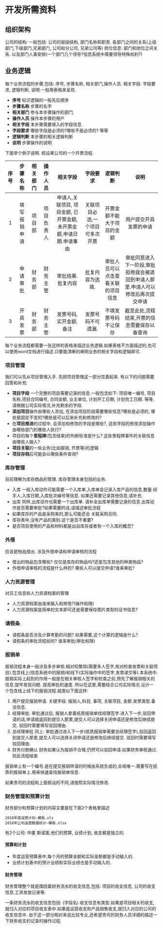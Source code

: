 # 开发所需资料

## 组织架构

公司的结构: 一般包括: 公司的层级结构, 部门名称和职责. 各部门之间的关系(上级部门,下级部门,兄弟部门, 公司和分公司, 兄弟公司等)
岗位信息: 部门和岗位之间关系. 以及部门人事安排(一个部门几个领导?信息系统中需要领导特殊权利?)

## 业务逻辑

每个业务流程的步骤,包括: 序号, 步骤名称, 相关部门,操作人员. 相关字段. 字段要求, 逻辑判断, 说明.一般用表格来呈现.

* **序号**  标识逻辑的一般先后顺序
* **步骤名称**  步骤的名字
* **相关部门** 参与本步骤操作的部门,
* **操作人员** 操作本步骤的用户
* **相关字段** 本步骤需要填入的字段信息.
* **字段要求** 哪些字段是必须的?哪些不是必须的? 等等
* **逻辑判断** 本步骤的相关逻辑判断
* **说明** 步骤操作的说明

下面举个例子说明. 假设某公司的一个开票流程.

|序号|步骤名称|相关部门|操作人员|相关字段|字段要求|逻辑判断|说明|
|:------:|:------:|:------:|:------:|:------:|:------:|:------:|:------:|
|1|填写报销申请|项目部|项目负责人|申请人,关联项目, 项目金额, 已开票金额,未开票金额,申请日期.申请事由|关联项目必选,一个项目可多次开票|开票金额不能大于项目的金额|用户提交开具发票的申请|
|2|申请审批|财务部|财务主管|审批结果.批复内容|批复内容为选填.|审批人员可以点击查看关联的项目信息|审批同意进入下一阶段,审批拒绝就会被退回到申请人那里.申请人可以修改后再次提交申请|
|3|开具发票|财务部|财务主管|发票号码,实开金额. 备注|发票号码不可遗漏.|不填发票号码不让保存|截至此处,流程结束,开票的信息需要保存以备查询|

每个业务流程都需要一张这样的表格来描述业务逻辑.如果表格不方面描述的,也可以使用word文档进行描述.只要能清晰的阐明业务的相关字段和逻辑即可.

### 项目管理

我们可以先从项目管理入手. 先把项目管理这一部分完善起来. 有以下的问题需要回答和补充:

* **项目字段** 一个完整的项目需要记录的信息.一般包含如下: 项目唯一编号, 项目名称,项目合同编号, 合同金额, 业主单位, 计划开工日期, 计划完工日期. 等等,请根据公司实际情况,补充剩余的字段.
* **添加项目**操作由哪些人添加, 在添加项目阶段需要哪些信息?哪些是必须的, 哪些是固定不变的?哪些是可以后来补充和修改的?
* 在**项目推进**的过程中, 会添加和修改的字段是哪些?, 这些字段的修改添加操作由哪些部门的哪些人执行?
* 项目的每个**里程碑**(包含结束)的判断标准是什么? 这些里程碑事件的关联信息由哪些人输入?
* **项目关联**的一些业务(比如报销, 开票等)的逻辑
* **项目存档**后可能会以哪些条件查询?

### 库存管理

目前理解为库存商品的管理. 库存管理本身包括的业务:

* 入库 一般入库动作可能需要一个入库单,入库单会记录入库产品的信息,数量.经手人,入库日期,入库批次编号等信息. 如果还需要记录其他信息,请补充.
* 出库 同样,出库动作也需要一个出库单. 请补全出库单需要记录的信息.出库动作是否需要审批?如果需要的话,请描述审批流程
* 如果库存的产品是采购来的,那么可能还会 关联采购合同.
* 库存表中,没有产品的类别.这个是否不重要?
* 是否项目使用的产品和材料都是出自库存或者有一个入库的概念?

### 外借

应该是物品借出. 涉及外借申请和申请审核的流程

* 借出的物品包含哪些? 仅仅是库存的物品吗?还是包含其他的种类物品?
* 外借申请审核的流程是什么样的? 哪些人可以提交申请?谁来审批?

### 人力资源管理

对员工信息和人力资源档案的管理

* 人力资源档案由谁来输入和修改?(操作权限)
* 人力资源档案是简单的文本即可还是需要保存图片类型的证书信息?

### 请假条

* 请假条是否涉及计算考勤的问题? 如果需要,这个计算的逻辑是什么?
* 请假条的审批流程如何? 谁来审批(审批权限)

### 报销单

报销流程本身一般涉及多步审核.相对较繁琐(需要多人签字,核对检查发票和关联项目).包含线上(信息系统中的报销)和线下(实际操作中的签字,发票递交等).本系统中.报销实际上起到的作用一般是在相关审核人签字和检查之前,预先了解报销相关的信息.提早发现问题. 提高审批的速度. 所以在这里,需要结合公司实际情况.设计一个包含线上线下的报销流程.就类似下面这样:

1. 用户提交报销申请. 关键字段: 报销人,科目, 事项, 关联项目, 金额.发票类型.备注信息.
2. 经理审批. 审批通过后, 报销人拿着纸质报销单找经理签字.进入下一步,驳回申请的话,申请就返回到提交人那里,提交人可以选择关闭申请还是修改后继续提交. 驳回时需要填写驳回理由.
3. 总经理审批 同上: 审批通过进入下一步(纸质报销单需要总经理签字),驳回返回到提交人那里,提交人可以选择关闭申请还是修改后继续提交. 驳回时需要填写驳回理由.
4. 财务付款确认 财务如果认为报销不合理,仍然可以驳回申请.如果财务审核通过.则此流程结束

报销单上有一个编号.是在提交报销申请的时候由系统生成的,全局唯一.需要写在纸质的报销单上.用来快速查找报销单信息.

如果贵司的流程和上面假设的不同,请按照实际情况修改.

### 财务管理和预算计划

财务部分和预算计划的内容主要是在下面2个表格里描述

```shell
2018年度运营计划-模板.xls
2018年公司运营数据统计-模板.xlsx
```

有2个公司: 中厦 斯诺笛,他们的预算,  业绩计划, 收支都是独立的. 

#### 预算和计划

* 年度运营预算表中,每个月的预算金额和实际金额都是手动输入的.
* 业绩计划表中的预计业绩和实际业绩也是手动输入的.

#### 财务管理

财务管理整个就是围绕着财务流水的收支信息,包括: 项目的收支信息, 公司的收支信息.工资发放记录等.

一条财务流水的收支信息包括: (字段名)
收支信息有类型.如果是项目相关的收支,就归入对应的项目收支表中.如果是运营收支和产品销售收支,就归入对应的公司的收支信息中.
由于这一部分相对来说比较专业,还希望贵司的财务人员详细的描述一下财务收支的记录的操作过程.